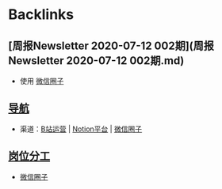 
# Backlinks
## [周报Newsletter 2020-07-12 002期](周报Newsletter 2020-07-12 002期.md)
- 使用 [微信圈子](微信圈子.md)

## [导航](导航.md)
- 渠道：[B站运营](B站运营.md) | [Notion平台](Notion平台.md) | [微信圈子](微信圈子.md)

## [岗位分工](岗位分工.md)
- [微信圈子](微信圈子.md)

